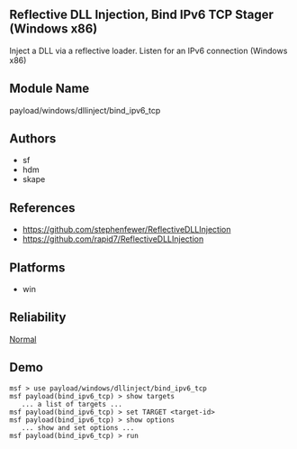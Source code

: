 ## Reflective DLL Injection, Bind IPv6 TCP Stager (Windows x86)

Inject a DLL via a reflective loader. Listen for an IPv6 
connection (Windows x86)


## Module Name
payload/windows/dllinject/bind_ipv6_tcp

## Authors
* sf
* hdm
* skape


## References
* https://github.com/stephenfewer/ReflectiveDLLInjection
* https://github.com/rapid7/ReflectiveDLLInjection




## Platforms
* win

## Reliability
[Normal](https://github.com/rapid7/metasploit-framework/wiki/Exploit-Ranking)

## Demo

```
msf > use payload/windows/dllinject/bind_ipv6_tcp
msf payload(bind_ipv6_tcp) > show targets
   ... a list of targets ...
msf payload(bind_ipv6_tcp) > set TARGET <target-id>
msf payload(bind_ipv6_tcp) > show options
   ... show and set options ...
msf payload(bind_ipv6_tcp) > run
```
    
    